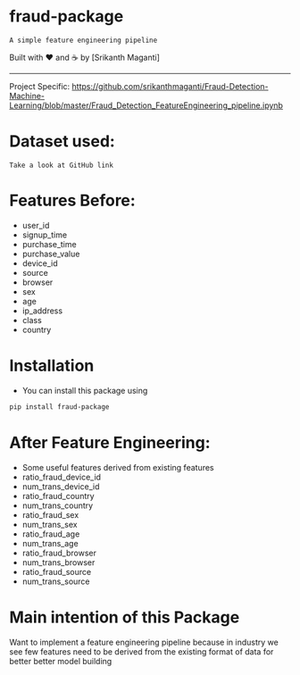 # fraud-package

```
A simple feature engineering pipeline
```

Built with ❤︎ and :coffee: by  [Srikanth Maganti]

---

Project Specific: https://github.com/srikanthmaganti/Fraud-Detection-Machine-Learning/blob/master/Fraud_Detection_FeatureEngineering_pipeline.ipynb

# Dataset used:
```
Take a look at GitHub link
```

# Features Before:

- user_id
- signup_time
- purchase_time
- purchase_value
- device_id
- source
- browser
- sex
- age
- ip_address
- class
- country

# Installation

- You can install this package using

```bash
pip install fraud-package
```

# After Feature Engineering:

- Some useful features derived from existing features
- ratio_fraud_device_id
- num_trans_device_id	
- ratio_fraud_country
- num_trans_country
- ratio_fraud_sex
- num_trans_sex
- ratio_fraud_age
- num_trans_age	
- ratio_fraud_browser
- num_trans_browser
- ratio_fraud_source
- num_trans_source


# Main intention of this Package

Want to implement a feature engineering pipeline because in industry we see few features need to be derived from the existing format of data for better better model building 
